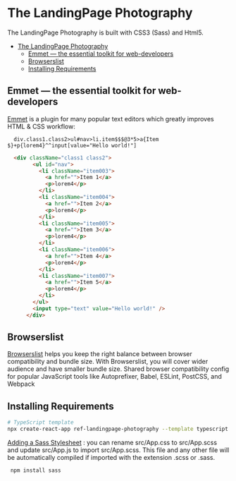 
# The LandingPage Photography
The LandingPage Photography is built with CSS3 (Sass) and Html5.
- [The LandingPage Photography](#the-landingpage-photography)
  - [Emmet — the essential toolkit for web-developers](#emmet--the-essential-toolkit-for-web-developers)
  - [Browserslist](#browserslist)
  - [Installing Requirements](#installing-requirements)

## Emmet — the essential toolkit for web-developers
[Emmet](https://github.com/emmetio/emmet) is a plugin for many popular text editors which greatly improves HTML & CSS workflow:
```
  div.class1.class2>ul#nav>li.item$$$@3*5>a{Item $}+p{lorem4}^^input[value="Hello world!"]
```
```html
  <div className="class1 class2">
        <ul id="nav">
          <li className="item003">
            <a href="">Item 1</a>
            <p>lorem4</p>
          </li>
          <li className="item004">
            <a href="">Item 2</a>
            <p>lorem4</p>
          </li>
          <li className="item005">
            <a href="">Item 3</a>
            <p>lorem4</p>
          </li>
          <li className="item006">
            <a href="">Item 4</a>
            <p>lorem4</p>
          </li>
          <li className="item007">
            <a href="">Item 5</a>
            <p>lorem4</p>
          </li>
        </ul>
        <input type="text" value="Hello world!" />
      </div>
```

## Browserslist
[Browserslist](https://browsersl.ist/) helps you keep the right balance between browser compatibility and bundle size. With Browserslist, you will cover wider audience and have smaller bundle size.
Shared browser compatibility config for popular JavaScript tools like Autoprefixer, Babel, ESLint, PostCSS, and Webpack

## Installing Requirements

```bash
# TypeScript template
npx create-react-app ref-landingpage-photography --template typescript
```

[Adding a Sass Stylesheet](https://create-react-app.dev/docs/adding-a-sass-stylesheet/) : you can rename src/App.css to src/App.scss and update src/App.js to import src/App.scss. This file and any other file will be automatically compiled if imported with the extension .scss or .sass.
```bash
 npm install sass
```

